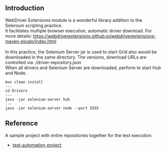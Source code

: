 ## Introduction

WebDriver Extensions module is a wonderful library addition to the Selenium scripting practice.<br>
It facilitates multiple browser execution, automatic driver download. For more
details: https://webdriverextensions.github.io/webdriverextensions-maven-plugin/index.html <br><br>
In this practice, the Selenium Server jar is used to start Grid also would be downloaded in the same directory. The
versions, download URLs are controlled via ./driver-repository.json <br>
When all drivers and Selenium Server are downloaded, perform to start Hub and Node.<br>

```console
mvn clean install
---
cd Drivers
---
java -jar selenium-server hub
---
java -jar selenium-server node --port 5555
```

## Reference

A sample project with entire repositories together for the test execution.<br>

* [test-automation-project](https://github.com/vietnd96/test-automation-project)
